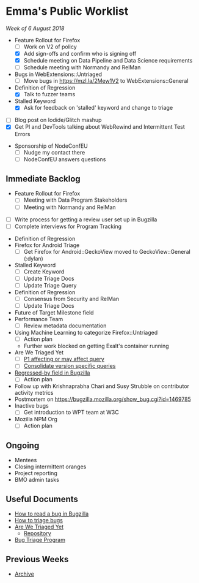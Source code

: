 # Emma's Public Worklist

_Week of 6 August 2018_

* Feature Rollout for Firefox
  - [ ] Work on V2 of policy
  - [x] Add sign-offs and confirm who is signing off
  - [x] Schedule meeting on Data Pipeline and Data Science requirements
  - [ ] Schedule meeting with Normandy and RelMan
* Bugs in WebExtensions::Untriaged
  - [ ] Move bugs in https://mzl.la/2Mew1V2 to WebExtensions::General
* Definition of Regression
  - [x] Talk to fuzzer teams
* Stalled Keyword
  - [x] Ask for feedback on 'stalled' keyword and change to triage
* [ ] Blog post on Iodide/Glitch mashup
* [x] Get PI and DevTools talking about WebRewind and Intermittent Test Errors
* Sponsorship of NodeConfEU
  - [ ] Nudge my contact there
  - [ ] NodeConfEU answers questions

## Immediate Backlog

* Feature Rollout for Firefox
  - [ ] Meeting with Data Program Stakeholders
  - [ ] Meeting with Normandy and RelMan
* [ ] Write process for getting a review user set up in Bugzilla
* [ ] Complete interviews for Program Tracking
* Definition of Regression
* Firefox for Android Triage
  - [ ] Get Firefox for Android::GeckoView moved to GeckoView::General (:dylan)
* Stalled Keyword
  - [ ] Create Keyword
  - [ ] Update Triage Docs
  - [ ] Update Triage Query
* Definition of Regression
  - [ ] Consensus from Security and RelMan
  - [ ] Update Triage Docs 
* Future of Target Milestone field
* Performance Team 
  - [ ] Review metadata documentation
* Using Machine Learning to categorize Firefox::Untriaged 
  - [ ] Action plan
  - Further work blocked on getting Exalt's container running
* Are We Triaged Yet
  - [ ] [P1 affecting or may affect query](https://github.com/emceeaich/are-we-triaged-yet/issues/38)
  - [ ] [Consolidate version specific queries](https://github.com/emceeaich/are-we-triaged-yet/issues/43)
* [Regressed-by field in Bugzilla](https://bugzilla.mozilla.org/show_bug.cgi?id=1461492)
  - [ ] Action plan
* Follow up with Krishnaprabha Chari and Susy Strubble on contributor activity metrics
* Postmortem on https://bugzilla.mozilla.org/show_bug.cgi?id=1469785
* Inactive bugs
  - [ ] Get introduction to WPT team at W3C
* Mozilla NPM Org
  - [ ] Action plan

## Ongoing

* Mentees
* Closing intermittent oranges
* Project reporting
* BMO admin tasks

## Useful Documents

* [How to read a bug in Bugzilla](https://www.youtube.com/watch?v=9_2k4RIrM_o)
* [How to triage bugs](https://github.com/mozilla/bug-handling/blob/master/policy/triage-bugzilla.md)
* [Are We Triaged Yet](https://are-we-triaged-yet.herokuapp.com/) 
  * [Repository](https://github.com/emceeaich/are-we-triaged-yet)
* [Bug Triage Program](https://wiki.mozilla.org/Bug_Triage)

## Previous Weeks
* [Archive](/emceeaich/what-is-emma-working-on/archive.md)
